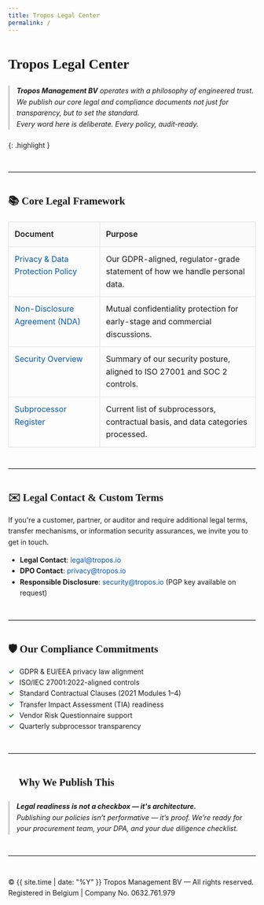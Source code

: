 ```yaml
---
title: Tropos Legal Center
permalink: /
---
```


<style>
h1, h2, h3 { font-family: Georgia, serif; }
body, td, th, p { font-family: 'Inter', sans-serif; line-height: 1.6; color: #1a1a1a; }
table { border-collapse: collapse; width: 100%; margin-top: 1.5em; }
th, td { border: 1px solid #e0e0e0; padding: 12px; vertical-align: top; }
th { background-color: #fafafa; text-align: left; font-weight: 600; }
a { color: #0056b3; text-decoration: none; }
a:hover { text-decoration: underline; }
hr { border: none; border-top: 1px solid #ccc; margin: 3em 0; }
blockquote { font-style: italic; color: #666; margin: 1.5em 0; padding-left: 1em; border-left: 3px solid #ccc; }
ul.checklist { list-style: none; padding: 0; }
ul.checklist li::before { content: "✓ "; color: #2e7d32; font-weight: bold; margin-right: 0.5em; }
</style>

# Tropos Legal Center

> **Tropos Management BV** operates with a philosophy of engineered trust.  
> We publish our core legal and compliance documents not just for transparency, but to set the standard.  
> Every word here is deliberate. Every policy, audit-ready.

{: .highlight }

---

## 📚 Core Legal Framework

| Document | Purpose |
|----------|---------|
| [Privacy & Data Protection Policy](./privacy.md) | Our GDPR-aligned, regulator-grade statement of how we handle personal data. |
| [Non-Disclosure Agreement (NDA)](./nda.md) | Mutual confidentiality protection for early-stage and commercial discussions. |
| [Security Overview](./security.md) | Summary of our security posture, aligned to ISO 27001 and SOC 2 controls. |
| [Subprocessor Register](./subprocessors.md) | Current list of subprocessors, contractual basis, and data categories processed. |

---

## ✉️ Legal Contact & Custom Terms

If you're a customer, partner, or auditor and require additional legal terms, transfer mechanisms, or information security assurances, we invite you to get in touch.

- **Legal Contact**: [legal@tropos.io](mailto:legal@tropos.io)  
- **DPO Contact**: privacy@tropos.io  
- **Responsible Disclosure**: [security@tropos.io](mailto:security@tropos.io) (PGP key available on request)

---

## 🛡️ Our Compliance Commitments

<ul class="checklist">
  <li>GDPR & EU/EEA privacy law alignment</li>
  <li>ISO/IEC 27001:2022-aligned controls</li>
  <li>Standard Contractual Clauses (2021 Modules 1–4)</li>
  <li>Transfer Impact Assessment (TIA) readiness</li>
  <li>Vendor Risk Questionnaire support</li>
  <li>Quarterly subprocessor transparency</li>
</ul>

---

## 🔎 Why We Publish This

> **Legal readiness is not a checkbox — it's architecture.**  
> Publishing our policies isn’t performative — it’s proof. We’re ready for your procurement team, your DPA, and your due diligence checklist.

---

© {{ site.time | date: "%Y" }} Tropos Management BV — All rights reserved.  
Registered in Belgium | Company No. 0632.761.979  
